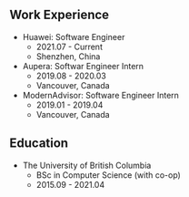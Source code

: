 ## Work Experience

- Huawei: Software Engineer
  - 2021.07 - Current
  - Shenzhen, China
- Aupera: Softwar Engineer Intern
  - 2019.08 - 2020.03
  - Vancouver, Canada
- ModernAdvisor: Software Engineer Intern
  - 2019.01 - 2019.04
  - Vancouver, Canada

## Education

- The University of British Columbia
  - BSc in Computer Science (with co-op)
  - 2015.09 - 2021.04
